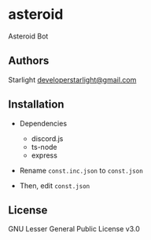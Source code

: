 # asteroid
Asteroid Bot

## Authors
Starlight <developerstarlight@gmail.com>

## Installation
- Dependencies
  - discord.js
  - ts-node
  - express

- Rename `const.inc.json` to `const.json`
- Then, edit `const.json`

## License
GNU Lesser General Public License v3.0
